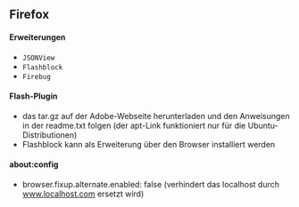 ## Firefox

#### Erweiterungen
- `JSONView`
- `Flashblock`
- `Firebug`

#### Flash-Plugin

- das tar.gz auf der Adobe-Webseite herunterladen und den Anweisungen in der readme.txt folgen (der apt-Link funktioniert nur für die Ubuntu-Distributionen)
- Flashblock kann als Erweiterung über den Browser installiert werden

#### about:config

- browser.fixup.alternate.enabled: false (verhindert das  localhost durch www.localhost.com ersetzt wird)
